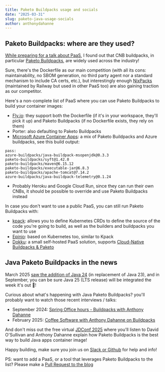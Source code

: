 ```yaml
---
title: Paketo Buildpacks usage and socials
date: "2025-03-31"
slug: paketo-java-usage-socials
author: anthonydahanne
---
```


## Paketo Buildpacks: where are they used?

[While preparing for a talk about PaaS](https://blog.dahanne.net/2024/04/10/state-of-the-paas-in-2024/), I found out that CNB buildpacks, in particular [Paketo Buildpacks](https://github.com/paketo-buildpacks), are widely used across the industry!

Sure, there's the Dockerfile as our main competition (with all its cons: maintainability, no SBOM generation, no third party agent nor a standard mechanism to include CA certs, etc.), but interestingly enough [NixPacks](https://github.com/railwayapp/nixpacks) (maintained by Railway but used in other PaaS too) are also gaining traction as our competitor.

Here's a non-complete list of PaaS where you can use Paketo Buildpacks to build your container images:

* [Fly.io](https://fly.io/docs/reference/builders/#buildpacks): they support both the Dockerfile (if it's in your workspace, they'll pick it up) and Paketo Buildpacks (if no Dockerfile exists, they rely on them)
* Porter: also defaulting to Paketo Buildpacks
* [Microsoft Azure Container Apps](https://learn.microsoft.com/en-us/azure/container-apps/overview): a mix of Paketo Buildpacks and Azure buildpacks, see this build output:

```shell
pass: 
azure-buildpacks/java-buildpack-msopenjdk@0.3.3
paketo-buildpacks/syft@1.42.0
paketo-buildpacks/maven@6.15.12
paketo-buildpacks/executable-jar@6.8.3
paketo-buildpacks/apache-tomcat@7.14.2
azure-buildpacks/java-buildpack-telemetry@0.1.24
```

* Probably Heroku and Google Cloud Run, since they can run their own CNBs, it should be possible to override and use Paketo Buildpacks instead

In case you don't want to use a public PaaS, you can still run Paketo Buildpacks with:

* [kpack](https://github.com/buildpacks-community/kpack): allows you to define Kubernetes CRDs to define the source of the code you're going to build, as well as the builders and buildpacks you want to use
* [Epinio](https://docs.epinio.io/): based on Kubernetes too, similar to Kpack
* [Dokku](https://dokku.com/): a small self-hosted PaaS solution, supports [Cloud-Native Buildpacks & Paketo](https://dokku.com/docs/deployment/builders/cloud-native-buildpacks/#customizing-the-buildpack-stack-builder)

## Java Paketo Buildpacks in the news

March 2025 [saw the addition of Java 24](https://github.com/paketo-buildpacks/java/releases/tag/v18.5.0) (in replacement of Java 23), and in September, you can be sure Java 25 (LTS release) will be integrated the week it's out 🤞!

Curious about what's happening with Java Paketo Buildpacks? you'll probably want to watch those recent interviews / talks:

* September 2024: [Spring Office hours - Buildpacks with Anthony Dahanne](https://www.youtube.com/watch?v=am4x5DNaJgs)
* February 2025: [Coffee Software with Anthony Dahanne on Buildpacks](https://www.youtube.com/watch?v=hZWoL0balhY)

And don't miss out the free virtual [JDConf 2025](https://jdconf.com/agenda.html#apac-session-07) where you'll listen to David O'Sullivan and Anthony Dahanne explain how Paketo Buildpacks is the best way to build Java apps container image!

Happy building, make sure you join us on [Slack or Github](https://paketo.io/community/) for help and info!

PS: want to add a PaaS, or a tool that leverages Paketo Buildpacks to the list? Please make a [Pull Request to the blog](https://github.com/paketo-buildpacks/blog)